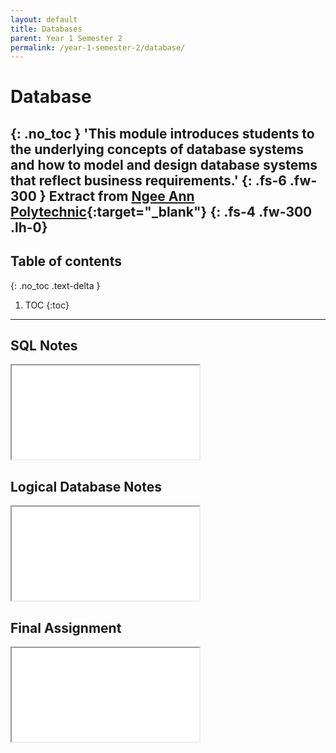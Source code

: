```yaml
---
layout: default
title: Databases
parent: Year 1 Semester 2
permalink: /year-1-semester-2/database/
---
```

# Database
{: .no_toc }
'This module introduces students to the underlying concepts of database systems and how to model and design database systems that reflect business requirements.'
{: .fs-6 .fw-300 }
Extract from [Ngee Ann Polytechnic](https://www.np.edu.sg/ict/Pages/it-syllabus.aspx){:target="_blank"}
{: .fs-4 .fw-300 .lh-0}
---

<link rel="stylesheet" type="text/css" media="all" href="../../css.css">

## Table of contents
{: .no_toc .text-delta }

1. TOC
{:toc}

---

## SQL Notes
<iframe src="../../src/SQL-Notes.pdf" class="pdf"></iframe>

## Logical Database Notes
<iframe src="../../src/DB_logical_database.pdf" class="pdf"></iframe>

## Final Assignment
<iframe src="../../src/DB-P03-Assignment02.pdf" class="pdf"></iframe>